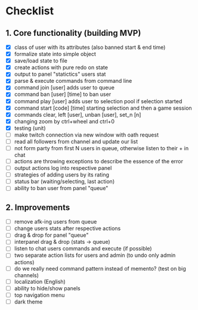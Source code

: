 # Checklist

## 1. Core functionality (building MVP)

- [x] class of user with its attributes (also banned start & end time)
- [x] formalize state into simple object
- [x] save/load state to file
- [x] create actions with pure redo on state
- [x] output to panel "statictics" users stat 
- [x] parse & execute commands from command line
- [x] command join [user] adds user to queue
- [x] command ban [user] [time] to ban user
- [x] command play [user] adds user to selection pool if selection started
- [x] command start [code] [time] starting selection and then a game session
- [x] commands clear, left [user], unban [user], set_n [n]
- [x] changing zoom by ctrl+wheel and ctrl+0
- [x] testing (unit)
- [ ] make twitch connection via new window with oath request
- [ ] read all followers from channel and update our list
- [ ] not form party from first N users in queue, otherwise listen to their + in chat
- [ ] actions are throwing exceptions to describe the essence of the error
- [ ] output actions log into respective panel
- [ ] strategies of adding users by its rating
- [ ] status bar (waiting/selecting, last action)
- [ ] ability to ban user from panel "queue"

## 2. Improvements

- [ ] remove afk-ing users from queue
- [ ] change users stats after respective actions
- [ ] drag & drop for panel "queue"
- [ ] interpanel drag & drop (stats -> queue)
- [ ] listen to chat users commands and execute (if possible)
- [ ] two separate action lists for users and admin (to undo only admin actions)
- [ ] do we really need command pattern instead of memento? (test on big channels)
- [ ] localization (English)
- [ ] ability to hide/show panels
- [ ] top navigation menu
- [ ] dark theme
